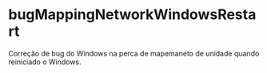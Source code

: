 # bugMappingNetworkWindowsRestart


Correção de bug do Windows na perca de mapemaneto de unidade quando reiniciado o Windows.
